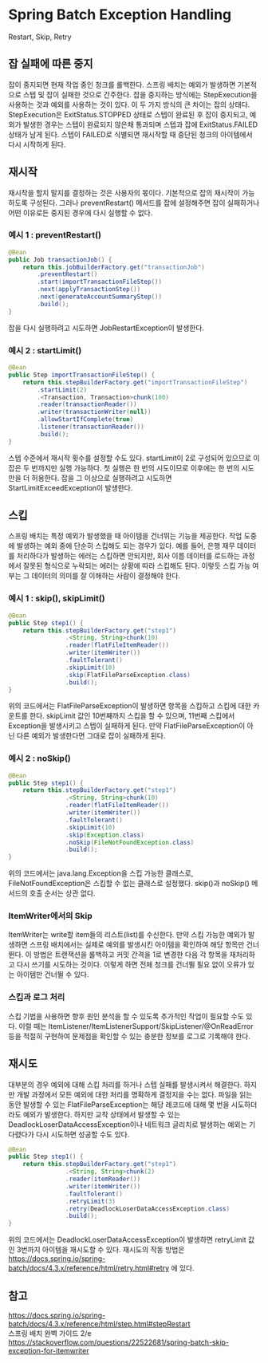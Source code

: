 # Spring Batch Exception Handling
Restart, Skip, Retry

## 잡 실패에 따른 중지
잡이 중지되면 현재 작업 중인 청크를 롤백한다. 스프링 배치는 예외가 발생하면 기본적으로 스텝 및 잡이 실패한 것으로 간주한다. 잡을 중지하는 방식에는 StepExecution을 사용하는 것과 예외를 사용하는 것이 있다. 이 두 가지 방식의 큰 차이는 잡의 상태다. StepExecution은 ExitStatus.STOPPED 상태로 스텝이 완료된 후 잡이 중지되고, 예외가 발생한 경우는 스텝이 완료되지 않은채 통과되며 스텝과 잡에 ExitStatus.FAILED 상태가 남게 된다. 스텝이 FAILED로 식별되면 재시작할 때 중단된 청크의 아이템에서 다시 시작하게 된다.  

## 재시작
재시작을 할지 말지를 결정하는 것은 사용자의 몫이다. 기본적으로 잡의 재시작이 가능하도록 구성된다. 그러나 preventRestart() 메서드를 잡에 설정해주면 잡이 실패하거나 어떤 이유로든 중지된 경우에 다시 실행할 수 없다.

### 예시 1 : preventRestart()
```java
@Bean
public Job transactionJob() {
    return this.jobBuilderFactory.get("transactionJob")
        .preventRestart()
        .start(importTransactionFileStep())
        .next(applyTransactionStep())
        .next(generateAccountSummaryStep())
        .build();
}
```
잡을 다시 실행하려고 시도하면 JobRestartException이 발생한다.

### 예시 2 : startLimit()
```java
@Bean
public Step importTransactionFileStep() {
    return this.stepBuilderFactory.get("importTransactionFileStep")
        .startLimit(2)
        .<Transaction, Transaction>chunk(100)
        .reader(transactionReader())
        .writer(transactionWriter(null))
        .allowStartIfComplete(true)
        .listener(transactionReader())
        .build();
}
```
스텝 수준에서 재시작 횟수를 설정할 수도 있다. startLimit이 2로 구성되어 있으므로 이 잡은 두 번까지만 실행 가능하다. 첫 실행은 한 번의 시도이므로 이후에는 한 번의 시도만을 더 허용한다. 잡을 그 이상으로 실행하려고 시도하면 StartLimitExceedException이 발생한다. 

## 스킵
스프링 배치는 특정 예외가 발생했을 때 아이템을 건너뛰는 기능을 제공한다. 작업 도중에 발생하는 예외 중에 단순히 스킵해도 되는 경우가 있다. 예를 들어, 은행 재무 데이터를 처리하다가 발생하는 에러는 스킵하면 안되지만, 회사 이름 데이터를 로드하는 과정에서 잘못된 형식으로 누락되는 에러는 상황에 따라 스킵해도 된다. 이렇듯 스킵 가능 여부는 그 데이터의 의미를 잘 이해하는 사람이 결정해야 한다.   

### 예시 1 : skip(), skipLimit()
```java
@Bean
public Step step1() {
	return this.stepBuilderFactory.get("step1")
				.<String, String>chunk(10)
				.reader(flatFileItemReader())
				.writer(itemWriter())
				.faultTolerant()
				.skipLimit(10)
				.skip(FlatFileParseException.class)
				.build();
}
```
위의 코드에서는 FlatFileParseException이 발생하면 항목을 스킵하고 스킵에 대한 카운트를 한다. skipLimit 값인 10번째까지 스킵을 할 수 있으며, 11번째 스킵에서 Exception을 발생시키고 스텝이 실패하게 된다. 만약 FlatFileParseException이 아닌 다른 예외가 발생한다면 그대로 잡이 실패하게 된다.  

### 예시 2 : noSkip()
```java
@Bean
public Step step1() {
	return this.stepBuilderFactory.get("step1")
				.<String, String>chunk(10)
				.reader(flatFileItemReader())
				.writer(itemWriter())
				.faultTolerant()
				.skipLimit(10)
				.skip(Exception.class)
				.noSkip(FileNotFoundException.class)
				.build();
}
```
위의 코드에서는 java.lang.Exception을 스킵 가능한 클래스로, FileNotFoundException은 스킵할 수 없는 클래스로 설정했다. skip()과 noSkip() 메서드의 호출 순서는 상관 없다. 

### ItemWriter에서의 Skip
ItemWriter는 write할 item들의 리스트(list)를 수신한다. 만약 스킵 가능한 예외가 발생하면 스프링 배치에서는 실제로 예외를 발생시킨 아이템을 확인하여 해당 항목만 건너뛴다. 이 방법은 트랜잭션을 롤백하고 커밋 간격을 1로 변경한 다음 각 항목을 재처리하고 다시 쓰기를 시도하는 것이다. 이렇게 하면 전체 청크를 건너뛸 필요 없이 오류가 있는 아이템만 건너뛸 수 있다.  

### 스킵과 로그 처리
스킵 기법을 사용하면 향후 원인 분석을 할 수 있도록 추가적인 작업이 필요할 수도 있다. 이럴 때는 ItemListener/ItemListenerSupport/SkipListener/@OnReadError 등을 적절히 구현하여 문제점을 확인할 수 있는 충분한 정보를 로그로 기록해야 한다.


## 재시도
대부분의 경우 예외에 대해 스킵 처리를 하거나 스텝 실패를 발생시켜서 해결한다. 하지만 개발 과정에서 모든 예외에 대한 처리를 명확하게 결정지을 수는 없다. 파일을 읽는 동안 발생할 수 있는 FlatFileParseException는 해당 레코드에 대해 몇 번을 시도하더라도 예외가 발생한다. 하지만 교착 상태에서 발생할 수 있는 DeadlockLoserDataAccessException이나 네트워크 글리치로 발생하는 예외는 기다렸다가 다시 시도하면 성공할 수도 있다.  

```java
@Bean
public Step step1() {
	return this.stepBuilderFactory.get("step1")
				.<String, String>chunk(2)
				.reader(itemReader())
				.writer(itemWriter())
				.faultTolerant()
				.retryLimit(3)
				.retry(DeadlockLoserDataAccessException.class)
				.build();
}
```
위의 코드에서는 DeadlockLoserDataAccessException이 발생하면 retryLimit 값인 3번까지 아이템을 재시도할 수 있다. 재시도의 작동 방법은 https://docs.spring.io/spring-batch/docs/4.3.x/reference/html/retry.html#retry 에 있다.

## 참고
https://docs.spring.io/spring-batch/docs/4.3.x/reference/html/step.html#stepRestart  
스프링 배치 완벽 가이드 2/e  
https://stackoverflow.com/questions/22522681/spring-batch-skip-exception-for-itemwriter  
